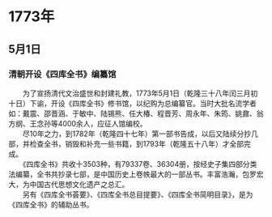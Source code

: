 # 1773年
## 5月1日
### 清朝开设《四库全书》编纂馆
　　为了宣扬清代文治盛世和封建礼教，1773年5月1日（乾隆三十八年闰三月初十日）下谕，开设《四库全书》修书馆，以纪购为总编纂官。当时大批名流学者如：戴震、邵晋涵、于敏中、陆锡熊、任大椿、程晋芳、周永年、朱筠、姚鼐、翁方纲、王念孙等4000余人，应征人馆编校。<br>　　尽10年之力，到1782年（乾隆四十七年）第一部书告成，以后又陆续分抄几部，并检查全书，销毁和补充一些书籍，到1793年（乾隆五十八年）才全部完成。<br>　　《四库全书》共收十3503种，有79337卷、36304册，按经史子集四部分类法编纂，全书共抄录七部，是中国历史上卷帙最大的一部丛书。丰富浩瀚，包罗宏大，为中国古代思想文化遗产之总汇。<br>　　另有《四库全书荟要》、《四库全书总目提要》、《四库全书简明目录》，是为《四库全书》的辅助丛书。
<comment/>